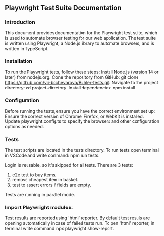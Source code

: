 ## Playwright Test Suite Documentation

### Introduction
This document provides documentation for the Playwright test suite, which is used to automate browser testing for our web application. The test suite is written using Playwright, a Node.js library to automate browsers, and is written in TypeScript.

### Installation
To run the Playwright tests, follow these steps:
Install Node.js (version 14 or later) from nodejs.org.
Clone the repository from GitHub: git clone https://github.com/vii-bochevarova/Buhler-tests.git.
Navigate to the project directory: cd project-directory.
Install dependencies: npm install.

### Configuration
Before running the tests, ensure you have the correct environment set up:
Ensure the correct version of Chrome, Firefox, or WebKit is installed.
Update playwright.config.ts to specify the browsers and other configuration options as needed.

### Tests
The test scripts are located in the tests directory.
To run tests open terminal in VSCode and write command: npm run tests.

Login is reusable, so it's skipped for all tests.
There are 3 tests:
1. e2e test to buy items.
2. remove cheapest item in basket.
3. test to assert errors if fields are empty. 

Tests are running in parallel mode.

### Import Playwright modules:

Test results are reported using 'html' reporter. By default test resuls are opening automatically in case of failed tests run. To pen 'html' reporter, in terminal write command: npx playwright show-report.